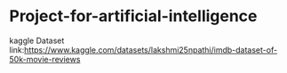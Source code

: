 # Project-for-artificial-intelligence
kaggle Dataset link:https://www.kaggle.com/datasets/lakshmi25npathi/imdb-dataset-of-50k-movie-reviews
